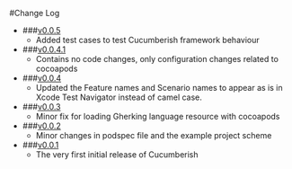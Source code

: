 #Change Log

- ###[v0.0.5](https://github.com/Ahmed-Ali/Cucumberish/releases/tag/v0.0.5)
    - Added test cases to test Cucumberish framework behaviour
- ###[v0.0.4.1](https://github.com/Ahmed-Ali/Cucumberish/releases/tag/v0.0.4.1)
    - Contains no code changes, only configuration changes related to cocoapods   
- ###[v0.0.4](https://github.com/Ahmed-Ali/Cucumberish/releases/tag/v0.0.4)
    - Updated the Feature names and Scenario names to appear as is in Xcode Test Navigator instead of camel case.
- ###[v0.0.3](https://github.com/Ahmed-Ali/Cucumberish/releases/tag/v0.0.3)
    - Minor fix for loading Gherking language resource with cocoapods
- ###[v0.0.2](https://github.com/Ahmed-Ali/Cucumberish/releases/tag/v0.0.2)
    - Minor changes in podspec file and the example project scheme
- ###[v0.0.1](https://github.com/Ahmed-Ali/Cucumberish/releases/tag/v0.0.1) 
	- The very first initial release of Cucumberish